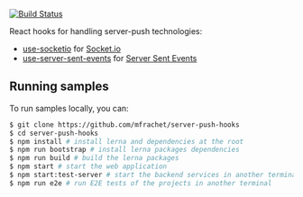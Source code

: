 [![Build Status](https://travis-ci.org/mfrachet/use-socketio.svg?branch=master)](https://travis-ci.org/mfrachet/use-socketio)

React hooks for handling server-push technologies:

- [use-socketio](./packages/use-socketio) for [Socket.io](https://socket.io/)
- [use-server-sent-events](./packages/use-server-sent-events) for [Server Sent Events](https://developer.mozilla.org/en-US/docs/Web/API/Server-sent_events/Using_server-sent_events)

## Running samples

To run samples locally, you can:

```sh
$ git clone https://github.com/mfrachet/server-push-hooks
$ cd server-push-hooks
$ npm install # install lerna and dependencies at the root
$ npm run bootstrap # install lerna packages dependencies
$ npm run build # build the lerna packages
$ npm start # start the web application
$ npm start:test-server # start the backend services in another terminal
$ npm run e2e # run E2E tests of the projects in another terminal
```
